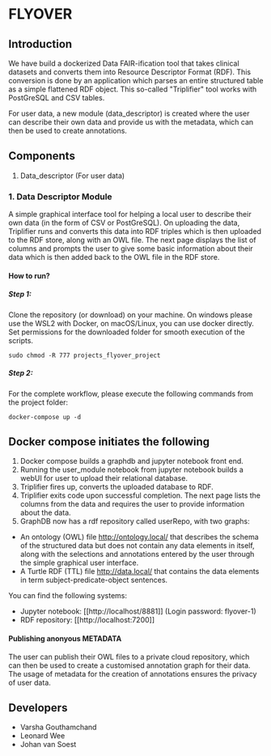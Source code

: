 # FLYOVER

## Introduction

We have build a dockerized Data FAIR-ification tool that takes clinical datasets and converts them into Resource Descriptor Format (RDF). This conversion is done by an application which parses an entire structured table as a simple flattened RDF object. This so-called "Triplifier" tool works with PostGreSQL and CSV tables.

For user data, a new module (data_descriptor) is created where the user can describe their own data and provide us with the metadata, which can then be used to create annotations.

## Components

1. Data_descriptor (For user data)

### 1. Data Descriptor Module
A simple graphical interface tool for helping a local user to describe their own data (in the form of CSV or PostGreSQL). On uploading the data, Triplifier runs and converts this data into RDF triples which is then uploaded to the RDF store, along with an OWL file. The next page displays the list of columns and prompts the user to give some basic information about their data which is then added back to the OWL file in the RDF store.  

#### How to run?

##### Step 1:
Clone the repository (or download) on your machine. On windows please use the WSL2 with Docker, on macOS/Linux, you can use docker directly.
Set permissions for the downloaded folder for smooth execution of the scripts.
```
sudo chmod -R 777 projects_flyover_project
```

##### Step 2:
For the complete workflow, please execute the following commands from the project folder:
```
docker-compose up -d
```

## Docker compose initiates the following

1. Docker compose builds a graphdb and jupyter notebook front end.
2. Running the user_module notebook from jupyter notebook builds a webUI for user to upload their relational database.
3. Triplifier fires up, converts the uploaded database to RDF.
4. Triplifier exits code upon successful completion. The next page lists the columns from the data and requires the user to provide information about the data. 
5. GraphDB now has a rdf repository called userRepo, with two graphs:

- An ontology (OWL) file <http://ontology.local/> that describes the schema of the structured data but does not contain any data elements in itself, along with the selections and annotations entered by the user through the simple graphical user interface.
- A Turtle RDF (TTL) file <http://data.local/> that contains the data elements in term subject-predicate-object sentences.

You can find the following systems:
* Jupyter notebook: [[http://localhost/8881]] (Login password: flyover-1)
* RDF repository: [[http://localhost:7200]]

#### Publishing anonyous METADATA
The user can publish their OWL files to a private cloud repository, which can then be used to create a customised annotation graph for their data. The usage of metadata for the creation of annotations ensures the privacy of user data.

## Developers

- Varsha Gouthamchand
- Leonard Wee
- Johan van Soest


